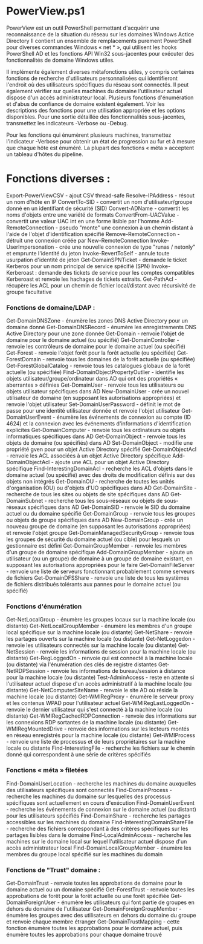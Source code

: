# PowerView.ps1

PowerView est un outil PowerShell permettant d'acquérir une reconnaissance de la situation du réseau sur les domaines Windows Actice Directory
Il contient un ensemble de remplacements purement PowerShell pour diverses commandes Windows « net * », qui utilisent les hooks PowerShell AD et les fonctions API Win32 sous-jacentes pour exécuter des fonctionnalités de domaine Windows utiles.

Il implémente également diverses métafonctions utiles, y compris certaines fonctions de recherche d'utilisateurs personnalisées qui identifieront l'endroit où des utilisateurs spécifiques du réseau sont connectés. Il peut également vérifier sur quelles machines du domaine l'utilisateur actuel dispose d'un accès administrateur local. Plusieurs fonctions d'énumération et d'abus de confiance de domaine existent également. Voir les descriptions des fonctions pour une utilisation appropriée et les options disponibles. Pour une sortie détaillée des fonctionnalités sous-jacentes, transmettez les indicateurs -Verbose ou -Debug.

Pour les fonctions qui énumèrent plusieurs machines, transmettez l'indicateur -Verbose pour obtenir un état de progression au fur et à mesure que chaque hôte est énuméré. La plupart des fonctions « méta » acceptent un tableau d'hôtes du pipeline.

# Fonctions diverses :
Export-PowerViewCSV       - ajout CSV thread-safe
Resolve-IPAddress         - résout un nom d'hôte en IP
ConvertTo-SID             - convertit un nom d'utilisateur/groupe donné en un identifiant de sécurité (SID)
Convert-ADName            - convertit les noms d'objets entre une variété de formats
ConvertFrom-UACValue      - convertit une valeur UAC int en une forme lisible par l'homme
Add-RemoteConnection      - pseudo "monte" une connexion à un chemin distant à l'aide de l'objet d'identification spécifié
Remove-RemoteConnection   - détruit une connexion créée par New-RemoteConnection
Invoke-UserImpersonation  - crée une nouvelle connexion de type "runas / netonly" et emprunte l'identité du jeton
Invoke-RevertToSelf       - annule toute usurpation d'identité de jeton
Get-DomainSPNTicket       - demande le ticket Kerberos pour un nom principal de service spécifié (SPN)
Invoke-Kerberoast :       demande des tickets de service pour les comptes compatibles Kerberoast et renvoie les hachages de tickets extraits.
Get-PathAcl               - récupère les ACL pour un chemin de fichier local/distant avec récursivité de groupe facultative

### Fonctions de domaine/LDAP :
Get-DomainDNSZone                 - énumère les zones DNS Active Directory pour un domaine donné
Get-DomainDNSRecord               - énumère les enregistrements DNS Active Directory pour une zone donnée
Get-Domain                        - renvoie l'objet de domaine pour le domaine actuel (ou spécifié)
Get-DomainController              - renvoie les contrôleurs de domaine pour le domaine actuel (ou spécifié)
Get-Forest                        - renvoie l'objet forêt pour la forêt actuelle (ou spécifiée)
Get-ForestDomain                  - renvoie tous les domaines de la forêt actuelle (ou spécifiée)
Get-ForestGlobalCatalog           - renvoie tous les catalogues globaux de la forêt actuelle (ou spécifiée)
Find-DomainObjectPropertyOutlier  - identifie les objets utilisateur/groupe/ordinateur dans AD qui ont des propriétés « aberrantes » définies
Get-DomainUser                    - renvoie tous les utilisateurs ou objets utilisateur spécifiques dans AD
New-DomainUser                    - crée un nouvel utilisateur de domaine (en supposant les autorisations appropriées) et renvoie l'objet utilisateur
Set-DomainUserPassword            - définit le mot de passe pour une identité utilisateur donnée et renvoie l'objet utilisateur
Get-DomainUserEvent               - énumère les événements de connexion au compte (ID 4624) et la connexion avec les 
                                    événements d'informations d'identification explicites
Get-DomainComputer                - renvoie tous les ordinateurs ou objets informatiques spécifiques dans AD
Get-DomainObject                  - renvoie tous les objets de domaine (ou spécifiés) dans AD
Set-DomainObject                  - modifie une propriété gven pour un objet Active Directory spécifié
Get-DomainObjectAcl               - renvoie les ACL associées à un objet Active Directory spécifique
Add-DomainObjectAcl               - ajoute une ACL pour un objet Active Directory spécifique
Find-InterestingDomainAcl         - recherche les ACL d'objets dans le domaine actuel (ou spécifié) avec des droits de 
                                    modification définis sur des objets non intégrés
Get-DomainOU                      - recherche de toutes les unités d'organisation (OU) ou d'objets d'UO spécifiques dans AD
Get-DomainSite                    - recherche de tous les sites ou objets de site spécifiques dans AD
Get-DomainSubnet                  - recherche tous les sous-réseaux ou objets de sous-réseaux spécifiques dans AD
Get-DomainSID                     - renvoie le SID du domaine actuel ou du domaine spécifié
Get-DomainGroup                   - renvoie tous les groupes ou objets de groupe spécifiques dans AD
New-DomainGroup                   - crée un nouveau groupe de domaine (en supposant les autorisations appropriées) et renvoie l'objet groupe
Get-DomainManagedSecurityGroup    - renvoie tous les groupes de sécurité du domaine actuel (ou cible) pour lesquels un gestionnaire est défini
Get-DomainGroupMember             - renvoie les membres d'un groupe de domaine spécifique
Add-DomainGroupMember             - ajoute un utilisateur (ou un groupe) de domaine à un groupe de domaine existant, en supposant les autorisations appropriées pour le faire
Get-DomainFileServer              - renvoie une liste de serveurs fonctionnant probablement comme serveurs de fichiers
Get-DomainDFSShare                - renvoie une liste de tous les systèmes de fichiers distribués tolérants aux pannes pour le domaine actuel (ou spécifié)

### Fonctions d'énumération 
Get-NetLocalGroup                 - énumère les groupes locaux sur la machine locale (ou distante)
Get-NetLocalGroupMember           - énumère les membres d'un groupe local spécifique sur la machine locale (ou distante)
Get-NetShare                      - renvoie les partages ouverts sur la machine locale (ou distante)
Get-NetLoggedon                   - renvoie les utilisateurs connectés sur la machine locale (ou distante)
Get-NetSession                    - renvoie les informations de session pour la machine locale (ou distante)
Get-RegLoggedOn                   - renvoie qui est connecté à la machine locale (ou distante) via l'énumération des clés de registre distantes
Get-NetRDPSession                 - renvoie les informations de bureau/session à distance pour la machine locale (ou distante)
Test-AdminAccess                  - reste en attente si l'utilisateur actuel dispose d'un accès administratif à la machine locale (ou distante)
Get-NetComputerSiteName           - renvoie le site AD où réside la machine locale (ou distante)
Get-WMIRegProxy                   - énumère le serveur proxy et les contenus WPAD pour l'utilisateur actuel
Get-WMIRegLastLoggedOn            - renvoie le dernier utilisateur qui s'est connecté à la machine locale (ou distante)
Get-WMIRegCachedRDPConnection     - renvoie des informations sur les connexions RDP sortantes de la machine locale (ou distante)
Get-WMIRegMountedDrive            - renvoie des informations sur les lecteurs montés en réseau enregistrés pour la machine locale (ou distante)
Get-WMIProcess                    - renvoie une liste de processus et de leurs propriétaires sur la machine locale ou distante
Find-InterestingFile              - recherche les fichiers sur le chemin donné qui correspondent à une série de critères spécifiés

### Fonctions « méta » filetées
Find-DomainUserLocation           - recherche les machines du domaine auxquelles des utilisateurs spécifiques sont connectés
Find-DomainProcess                - recherche les machines du domaine sur lesquelles des processus spécifiques sont actuellement en cours d'exécution
Find-DomainUserEvent              - recherche les événements de connexion sur le domaine actuel (ou distant) pour les utilisateurs spécifiés
Find-DomainShare                  - recherche les partages accessibles sur les machines du domaine
Find-InterestingDomainShareFile   - recherche des fichiers correspondant à des critères spécifiques sur les partages lisibles dans le domaine
Find-LocalAdminAccess             - recherche les machines sur le domaine local sur lequel l'utilisateur actuel dispose d'un accès administrateur local
Find-DomainLocalGroupMember       - énumère les membres du groupe local spécifié sur les machines du domain

### Fonctions de "Trust" domaine :
Get-DomainTrust                   - renvoie toutes les approbations de domaine pour le domaine actuel ou un domaine spécifié
Get-ForestTrust                   - renvoie toutes les approbations de forêt pour la forêt actuelle ou une forêt spécifiée
Get-DomainForeignUser             - énumère les utilisateurs qui font partie de groupes en dehors du domaine de l'utilisateur
Get-DomainForeignGroupMember      - énumère les groupes avec des utilisateurs en dehors du domaine du groupe et renvoie chaque membre étranger
Get-DomainTrustMapping            - cette fonction énumère toutes les approbations pour le domaine actuel, puis énumère toutes les approbations pour chaque domaine trouvé
